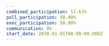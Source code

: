 ```yaml
---
combined_participation: 51.61%
poll_participation: 50.00%
exec_participation: 50.00%
communication: 0%
start_date: 2030-01-01T00:00:00.000Z
---
```

